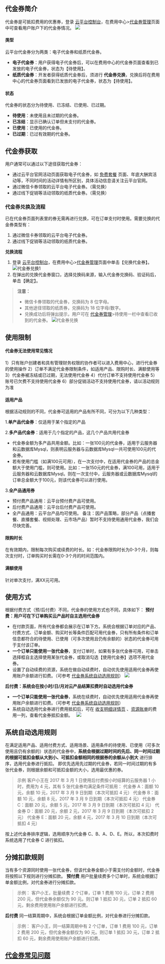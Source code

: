 ## 代金券简介
代金券是可抵扣费用的优惠券，登录 [云平台控制台](https://console.tce.fsphere.c)，在费用中心>[代金券管理](http://console.tce.fsphere.cn/account/voucher)页面中可查看用户账户下的代金券情况。
![](http://imgcache.tce.fsphere.cn/static/mc.qcloudimg.com/static/img/1521a0c1596a18cbf450f8c1b380f372/image.png)

#### 类型
云平台代金券分为两类：电子代金券和纸质代金券。
- **电子代金券**：用户获得电子代金券后，可以在费用中心的代金券页面查看到已发放的电子代金券，状态为【待使用】。
- **纸质代金券**：开发者获得纸质代金券后，须进行 **代金券兑换**，兑换后将在费用中心的代金券页面看到已发放的电子代金券，状态为【待使用】。

#### 状态
代金券的状态分为待使用、已冻结、已使用、已过期。
- **待使用**：未使用且未过期的代金券。
- **已冻结**：显示已确认订单但未支付的代金券。
- **已使用**：已使用的代金券。
- **已过期**：已过有效期的代金券。


## 代金券获取
用户通常可以通过以下途径获取代金券：
- 通过云平台官网活动页面获取电子代金券，如 [免费套餐](http://tce.fsphere.cn/act/free) 页面、年底大酬宾活动等，不同时间的活动详情有所区别，具体活动信息请关注云平台官网。
- 通过微信卡券领取的云平台电子代金券。（需兑换）
- 通过线下促销等活动领取的纸质代金券。（需兑换）

### 代金券兑换及流程
已在代金券页面列表里的券无需再进行兑换，可在订单支付时使用。需要兑换的代金券类型有：
1. 通过微信卡券领取的云平台电子代金券。
2. 通过线下促销等活动领取的纸质代金券。

**兑换流程**
1. 登录 [云平台控制台](https://console.tce.fsphere.c)，在费用中心>[代金券管理](http://console.tce.fsphere.cn/account/voucher)页面中单击【兑换代金券】。
  ![代金券兑换1](http://imgcache.tce.fsphere.cn/static/mc.qcloudimg.com/static/img/89ad07b437615ff81fc2497051201d81/image.png)
2. 在弹出的兑换代金券窗口，选择兑换码来源，输入代金券兑换码、验证码后，单击【确定】。

>**注意：**
>- 微信卡券领取的代金券，兑换码为 8 位字母。
>- 其他途径领取的纸质券，兑换码为 18 位字母/数字。
>- 兑换成功后将弹出提示，用户可在 [代金券管理](http://console.tce.fsphere.cn/account/voucher)>待使用一栏中查看已收到的代金券。
>  ![代金券兑换](http://imgcache.tce.fsphere.cn/static/mc.qcloudimg.com/static/img/5c7c3644d0c502e331f293d310f85d52/image.png)

## 使用限制

#### 代金券无法使用常见情况
1）只有账户创建者和具有管理财务权限的协作者可以进入费用中心，进行代金券的使用操作
2）订单不满足代金券限制条件，如适用产品、限购时长、满额使用等
3）代金券被冻结或已过期，无法使用代金券
4）代付订单不支持使用代金券
5）账号已欠费不支持使用代金券
6）部分促销活动不支持使用代金券，请以活动规则为准

#### 适用产品
根据活动规则的不同，代金券可适用的产品有所不同，可分为以下几种类型：

1.**单产品代金券**：仅适用于某个指定的产品

2.**多产品代金券**：适用于几个指定的产品，这几个产品共用代金券
- 代金券金额为多产品共用金额。比如：一张100元的代金券，适用于云服务器和云数据库Mysql，则表明云服务器与云数据库Mysql一共可使用100元的代金券。
- 若有使用门槛（如满100元可用），在一次支付中，在适用代金券的产品的总金额大于使用门槛，则可使用。比如：一张150元的代金券，满100可用，适用于云服务器和云数据库Mysql。则在一次支付中，云服务器或云数据库Mysql的订单总金额大于100元，则该代金券可以进行使用。

3.**全产品通用券**
- 预付费产品通用：云平台预付费产品可使用。
- 后付费产品通用：云平台后付费产品可使用。
- 全产品通用：云平台产品均可使用。
备注：因产品策略，部分产品（点播套餐、直播套餐、视频处理、云市场产品）暂时不支持使用通用代金券，我们会尽快完善。

#### 限购时长
在有效期内，限制每次购买或续费的时长。如：代金券限购时长为0-3个月，则每次支付时，订单购买时长需在0-3个月的时间范围内。

#### 满额使用
针对单次支付，满XX元可用。



## 使用方式
根据付费方式（预/后付费）不同，代金券的使用方式也不同，具体如下：
**预付费：用户可在下订单购买云产品时自主选用代金券**
- 在付款页面，所有代金券都会展示在订单下方。系统会根据订单对应的产品、付费方式、订单金额、购买时长等条件匹配可用代金券，只有所有条件和订单信息都符合的待使用、已使用（可多次使用且仍有余额的）状态的代金券可用于支付该订单。
- **一个订单只能使用一张代金券**，支付订单时，如果有多张代金券可用，可单击选择框自主选择使用某张代金券，或取消勾选【使用代金券】选项不用代金券。
- 设置了自动续费的资源，系统在做自动续费时，自动优先使用适用代金券再使用账户余额进行扣费。（可参考 [代金券系统自动选用规则](#.E7.B3.BB.E7.BB.9F.E8.87.AA.E5.8A.A8.E9.80.89.E7.94.A8.E8.A7.84.E5.88.99)）
  ![](http://imgcache.tce.fsphere.cn/static/mc.qcloudimg.com/static/img/0c2a7fe9a186a2b1a7e957f7802e4542/image.png)


**后付费：系统会在按小时/日/月对云产品结算扣费时自动选用代金券**
- **一个订单只能使用一张代金券**，系统在续费时，自动优先使用适用代金券再使用账户余额进行扣费。（可参考 [代金券系统自动选用规则](#.E7.B3.BB.E7.BB.9F.E8.87.AA.E5.8A.A8.E9.80.89.E7.94.A8.E8.A7.84.E5.88.99)）
- 系统自动选用代金券进行费用抵扣后，可在 [收支明细详情页](http://console.tce.fsphere.cn/account/fee) 、[资源账单](http://console.tce.fsphere.cn/account/resources)的费用一列，查看代金券抵扣金额。
   ![](http://imgcache.tce.fsphere.cn/static/mc.qcloudimg.com/static/img/ec5664d80ceff99179d1a76edf9bbdc3/image.png)


## 系统自动选用规则
在满足适用产品、适用付费方式、适用场景、适用条件的待使用、已使用（可多次使用且仍有余额的）状态的代金券中，**系统会根据过期时间的先后、同一时间过期的根据可抵扣金额从大到小、可抵扣金额相同的根据券的余额从小到大** 进行排序，选用代金券进行抵扣。
即优先选用先过期的代金券，若同一时间过期的有多张代金券，则根据余额和可抵扣金额的大小，选用最优惠的券。
>示例
>客户小王在 2017 年 3 月 1 日使用后付费按小时结算的云服务器 1 小时，费用为 4 元，其有 5 张代金券均满足条件可抵用：
>代金券 A：面额 10 元，余额 10 元，2017 年 3 月 9 日到期（本次可抵扣 4 元）
>代金券 B：面额 10 元，余额 8 元，2017 年 3 月 9 日到期（本次可抵扣 4 元）
>代金券 C：面额 20 元，余额 5 元，2017 年 3 月 9 日到期（本次可抵扣 4 元）
>代金券 D：面额 20 元，余额 2 元，2017 年 3 月 9 日到期（本次可抵扣 2 元）
>代金券 E：面额 20 元，余额 4 元，2017 年 3 月 10 日到期（本次可抵扣 4 元）

按上述代金券排序逻辑，选用顺序为代金券 C、B、A、D、E。所以，本次扣费时系统选用了代金券 C 进行抵扣。


## 分摊扣款规则
当有多个资源同时使用一张代金券，但该代金券金额小于需支付的金额时，代金券将按照以下规则进行分摊扣款。
**预付费**
用户批量续费多个订单时，系统会根据订单金额比例，对代金券进行分摊扣款。
>示例：
客户小王，批量续费 2 个订单，订单 1 费用 100 元，订单 2 费用 200 元，但代金券余额仅为 90 元。则订单 1 抵扣 30 元，订单 2 抵扣 60 元，剩余费用使用账户余额进行扣费。

**后付费**
同一结算周期中，系统会根据订单金额比例，对代金券进行分摊扣款。
>示例：
客户小王，同一结算周期中有 2 个订单，订单 1 费用 100 元，订单 2 费用 200 元，但代金券金额仅为 90 元。则订单 1 抵扣 30 元，订单 2 抵扣 60 元，剩余费用使用账户余额进行扣费。

## [代金券常见问题](http://tce.fsphere.cn/document/product/555/10870)
